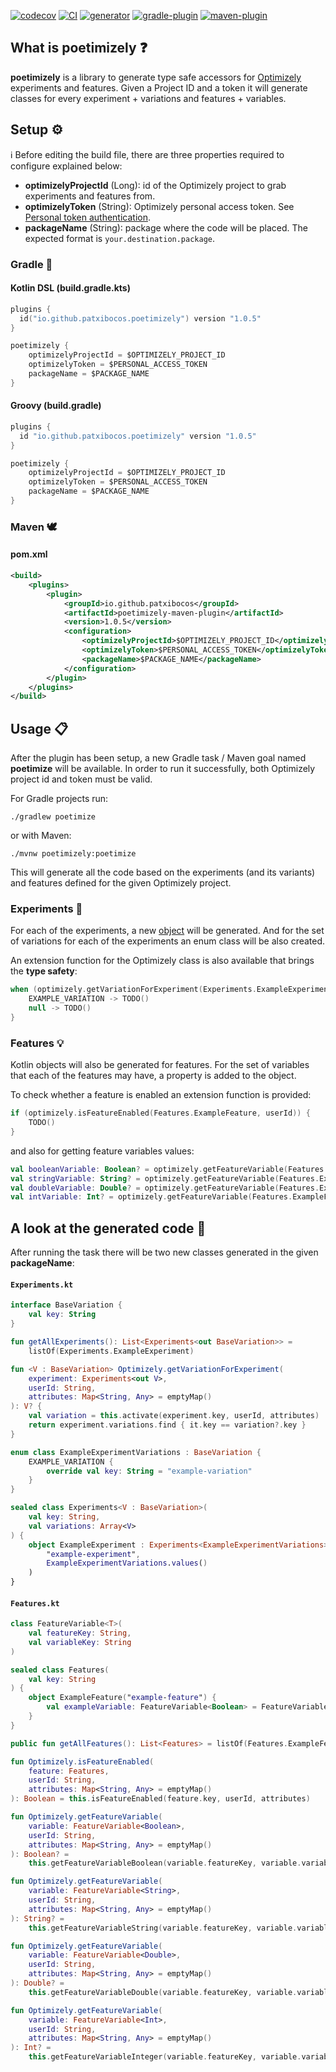 [![codecov](https://codecov.io/gh/patxibocos/poetimizely/branch/main/graph/badge.svg)](https://codecov.io/gh/patxibocos/poetimizely)
[![CI](https://github.com/patxibocos/poetimizely/workflows/CI/badge.svg)](https://github.com/patxibocos/poetimizely/actions?query=workflow%3ACI)
[![generator](https://img.shields.io/maven-central/v/io.github.patxibocos/poetimizely-core?label=poetimizely-core&color=blue)](https://mvnrepository.com/artifact/io.github.patxibocos/poetimizely-core)
[![gradle-plugin](https://img.shields.io/gradle-plugin-portal/v/io.github.patxibocos.poetimizely?label=poetimizely-gradle-plugin&color=red)](https://plugins.gradle.org/plugin/io.github.patxibocos.poetimizely)
[![maven-plugin](https://img.shields.io/maven-central/v/io.github.patxibocos/poetimizely-maven-plugin?label=poetimizely-maven-plugin&color=blue)](https://mvnrepository.com/artifact/io.github.patxibocos/poetimizely-maven-plugin)

## What is poetimizely ❓

**poetimizely** is a library to generate type safe accessors for [Optimizely](https://www.optimizely.com/) experiments and features.
Given a Project ID and a token it will generate classes for every experiment + variations and features + variables.

## Setup ⚙

ℹ️ Before editing the build file, there are three properties required to configure explained below:
- **optimizelyProjectId** (Long): id of the Optimizely project to grab experiments and features from. 
- **optimizelyToken** (String): Optimizely personal access token. See [Personal token authentication](https://docs.developers.optimizely.com/web/docs/personal-token).
- **packageName** (String): package where the code will be placed. The expected format is `your.destination.package`.

### Gradle 🐘

#### Kotlin DSL (build.gradle.kts)

```kotlin
plugins {
  id("io.github.patxibocos.poetimizely") version "1.0.5"
}

poetimizely {
    optimizelyProjectId = $OPTIMIZELY_PROJECT_ID
    optimizelyToken = $PERSONAL_ACCESS_TOKEN
    packageName = $PACKAGE_NAME
}
```

#### Groovy (build.gradle)

```groovy
plugins {
  id "io.github.patxibocos.poetimizely" version "1.0.5"
}

poetimizely {
    optimizelyProjectId = $OPTIMIZELY_PROJECT_ID
    optimizelyToken = $PERSONAL_ACCESS_TOKEN
    packageName = $PACKAGE_NAME
}

```

### Maven 🕊️

#### pom.xml

```xml
<build>
    <plugins>
        <plugin>
            <groupId>io.github.patxibocos</groupId>
            <artifactId>poetimizely-maven-plugin</artifactId>
            <version>1.0.5</version>
            <configuration>
                <optimizelyProjectId>$OPTIMIZELY_PROJECT_ID</optimizelyProjectId>
                <optimizelyToken>$PERSONAL_ACCESS_TOKEN</optimizelyToken>
                <packageName>$PACKAGE_NAME</packageName>
            </configuration>
        </plugin>
    </plugins>
</build>
```

## Usage 📋

After the plugin has been setup, a new Gradle task / Maven goal named **poetimize** will be available. In order to run it successfully, both Optimizely project id and token must be valid.

For Gradle projects run:

```shell
./gradlew poetimize
```

or with Maven:

```shell
./mvnw poetimizely:poetimize
```

This will generate all the code based on the experiments (and its variants) and features defined for the given Optimizely project.

### Experiments 🧪

For each of the experiments, a new [object](https://kotlinlang.org/docs/reference/object-declarations.html#object-declarations) will be generated. And for the set of variations for each of the experiments an enum class will be also created.

An extension function for the Optimizely class is also available that brings the **type safety**:

```kotlin
when (optimizely.getVariationForExperiment(Experiments.ExampleExperiment, userId)) {
    EXAMPLE_VARIATION -> TODO() 
    null -> TODO()
}
```

### Features 💡

Kotlin objects will also be generated for features. For the set of variables that each of the features may have, a property is added to the object.

To check whether a feature is enabled an extension function is provided:

```kotlin
if (optimizely.isFeatureEnabled(Features.ExampleFeature, userId)) {
    TODO()
}
```

and also for getting feature variables values:

```kotlin
val booleanVariable: Boolean? = optimizely.getFeatureVariable(Features.ExampleFeature.exampleBooleanVariable)
val stringVariable: String? = optimizely.getFeatureVariable(Features.ExampleFeature.exampleStringVariable)
val doubleVariable: Double? = optimizely.getFeatureVariable(Features.ExampleFeature.exampleDoubleVariable)
val intVariable: Int? = optimizely.getFeatureVariable(Features.ExampleFeature.exampleIntVariable)
```

## A look at the generated code 👀

After running the task there will be two new classes generated in the given **packageName**:

#### `Experiments.kt`

```kotlin
interface BaseVariation {
    val key: String
}

fun getAllExperiments(): List<Experiments<out BaseVariation>> =
    listOf(Experiments.ExampleExperiment)

fun <V : BaseVariation> Optimizely.getVariationForExperiment(
    experiment: Experiments<out V>,
    userId: String,
    attributes: Map<String, Any> = emptyMap()
): V? {
    val variation = this.activate(experiment.key, userId, attributes)
    return experiment.variations.find { it.key == variation?.key }
}

enum class ExampleExperimentVariations : BaseVariation {
    EXAMPLE_VARIATION {
        override val key: String = "example-variation"
    }
}

sealed class Experiments<V : BaseVariation>(
    val key: String,
    val variations: Array<V>
) {
    object ExampleExperiment : Experiments<ExampleExperimentVariations> (
        "example-experiment",
        ExampleExperimentVariations.values()
    )
}
```

#### `Features.kt`

```kotlin
class FeatureVariable<T>(
    val featureKey: String,
    val variableKey: String
)

sealed class Features(
    val key: String
) {
    object ExampleFeature("example-feature") {
        val exampleVariable: FeatureVariable<Boolean> = FeatureVariable("example-feature", "example-variable")
    } 
}

public fun getAllFeatures(): List<Features> = listOf(Features.ExampleFeature)

fun Optimizely.isFeatureEnabled(
    feature: Features,
    userId: String,
    attributes: Map<String, Any> = emptyMap()
): Boolean = this.isFeatureEnabled(feature.key, userId, attributes)

fun Optimizely.getFeatureVariable(
    variable: FeatureVariable<Boolean>,
    userId: String,
    attributes: Map<String, Any> = emptyMap()
): Boolean? =
    this.getFeatureVariableBoolean(variable.featureKey, variable.variableKey, userId, attributes)

fun Optimizely.getFeatureVariable(
    variable: FeatureVariable<String>,
    userId: String,
    attributes: Map<String, Any> = emptyMap()
): String? =
    this.getFeatureVariableString(variable.featureKey, variable.variableKey, userId, attributes)

fun Optimizely.getFeatureVariable(
    variable: FeatureVariable<Double>,
    userId: String,
    attributes: Map<String, Any> = emptyMap()
): Double? =
    this.getFeatureVariableDouble(variable.featureKey, variable.variableKey, userId, attributes)

fun Optimizely.getFeatureVariable(
    variable: FeatureVariable<Int>,
    userId: String,
    attributes: Map<String, Any> = emptyMap()
): Int? =
    this.getFeatureVariableInteger(variable.featureKey, variable.variableKey, userId, attributes)
```
